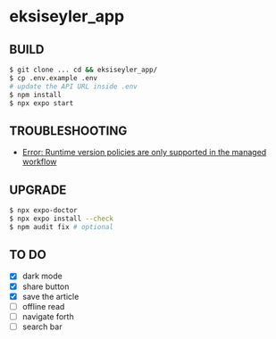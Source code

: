 # eksiseyler_app

## BUILD

```bash
$ git clone ... cd && eksiseyler_app/
$ cp .env.example .env 
# update the API URL inside .env
$ npm install
$ npx expo start
```

## TROUBLESHOOTING

- [Error: Runtime version policies are only supported in the managed workflow](https://github.com/expo/eas-cli/issues/1689)

## UPGRADE

```bash
$ npx expo-doctor
$ npx expo install --check
$ npm audit fix # optional
```
## TO DO
- [x] dark mode
- [x] share button
- [x] save the article
- [ ] offline read
- [ ] navigate forth
- [ ] search bar